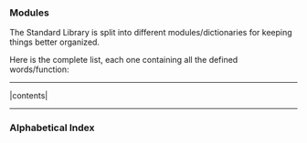 ### Modules

The Standard Library is split into different modules/dictionaries for keeping things better organized.  

Here is the complete list, each one containing all the defined words/function:

---

|contents|

---

### Alphabetical Index
